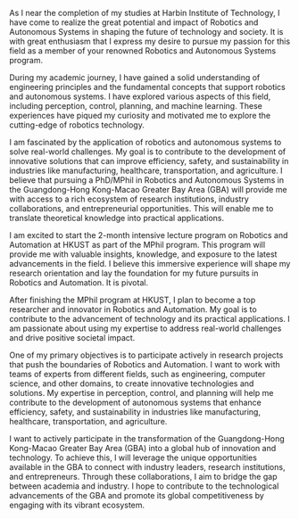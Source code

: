 As I near the completion of my studies at Harbin Institute of Technology, I have come to realize the great potential and impact of Robotics and Autonomous Systems in shaping the future of technology and society. It is with great enthusiasm that I express my desire to pursue my passion for this field as a member of your renowned Robotics and Autonomous Systems program.

During my academic journey, I have gained a solid understanding of engineering principles and the fundamental concepts that support robotics and autonomous systems. I have explored various aspects of this field, including perception, control, planning, and machine learning. These experiences have piqued my curiosity and motivated me to explore the cutting-edge of robotics technology.

I am fascinated by the application of robotics and autonomous systems to solve real-world challenges. My goal is to contribute to the development of innovative solutions that can improve efficiency, safety, and sustainability in industries like manufacturing, healthcare, transportation, and agriculture. I believe that pursuing a PhD/MPhil in Robotics and Autonomous Systems in the Guangdong-Hong Kong-Macao Greater Bay Area (GBA) will provide me with access to a rich ecosystem of research institutions, industry collaborations, and entrepreneurial opportunities. This will enable me to translate theoretical knowledge into practical applications.

I am excited to start the 2-month intensive lecture program on Robotics and Automation at HKUST as part of the MPhil program. This program will provide me with valuable insights, knowledge, and exposure to the latest advancements in the field. I believe this immersive experience will shape my research orientation and lay the foundation for my future pursuits in Robotics and Automation. It is pivotal.

After finishing the MPhil program at HKUST, I plan to become a top researcher and innovator in Robotics and Automation. My goal is to contribute to the advancement of technology and its practical applications. I am passionate about using my expertise to address real-world challenges and drive positive societal impact.

One of my primary objectives is to participate actively in research projects that push the boundaries of Robotics and Automation. I want to work with teams of experts from different fields, such as engineering, computer science, and other domains, to create innovative technologies and solutions. My expertise in perception, control, and planning will help me contribute to the development of autonomous systems that enhance efficiency, safety, and sustainability in industries like manufacturing, healthcare, transportation, and agriculture.

I want to actively participate in the transformation of the Guangdong-Hong Kong-Macao Greater Bay Area (GBA) into a global hub of innovation and technology. To achieve this, I will leverage the unique opportunities available in the GBA to connect with industry leaders, research institutions, and entrepreneurs. Through these collaborations, I aim to bridge the gap between academia and industry. I hope to contribute to the technological advancements of the GBA and promote its global competitiveness by engaging with its vibrant ecosystem.